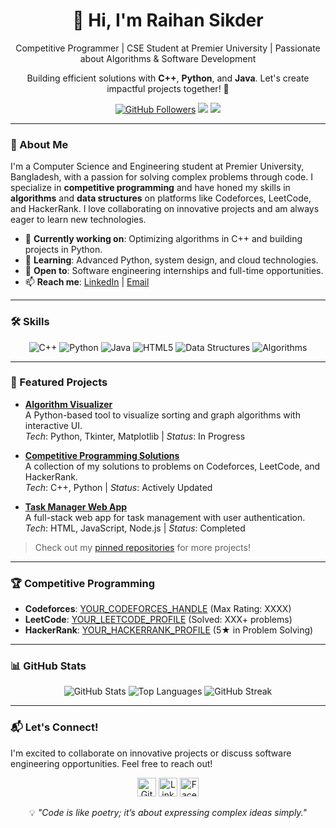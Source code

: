 <div align="center">
  <h1>👋 Hi, I'm Raihan Sikder</h1>
  <p>Competitive Programmer | CSE Student at Premier University | Passionate about Algorithms & Software Development</p>
  <p>Building efficient solutions with <strong>C++</strong>, <strong>Python</strong>, and <strong>Java</strong>. Let's create impactful projects together! 🚀</p>

  <a href="https://github.com/Rahexa"><img src="https://img.shields.io/github/followers/Rahexa?label=Follow&style=social" alt="GitHub Followers"></a>
  <a href="https://www.linkedin.com/in/raihan-sikder-773492271/"><img src="https://img.shields.io/badge/LinkedIn-Connect-blue?logo=linkedin"></a>
  <a href="https://codeforces.com/profile/YOUR_CODEFORCES_HANDLE"><img src="https://img.shields.io/badge/Codeforces-Compete-orange?logo=codeforces"></a>
</div>

---

### 🌟 About Me
I'm a Computer Science and Engineering student at Premier University, Bangladesh, with a passion for solving complex problems through code. I specialize in **competitive programming** and have honed my skills in **algorithms** and **data structures** on platforms like Codeforces, LeetCode, and HackerRank. I love collaborating on innovative projects and am always eager to learn new technologies.

- 🔭 **Currently working on**: Optimizing algorithms in C++ and building projects in Python.
- 🌱 **Learning**: Advanced Python, system design, and cloud technologies.
- 💼 **Open to**: Software engineering internships and full-time opportunities.
- 📫 **Reach me**: [LinkedIn](https://www.linkedin.com/in/raihan-sikder-773492271/) | [Email](mailto:your.email@example.com)

---

### 🛠️ Skills
<p align="center">
  <img src="https://img.shields.io/badge/C%2B%2B-00599C?logo=c%2B%2B&logoColor=white" alt="C++">
  <img src="https://img.shields.io/badge/Python-3776AB?logo=python&logoColor=white" alt="Python">
  <img src="https://img.shields.io/badge/Java-007396?logo=java&logoColor=white" alt="Java">
  <img src="https://img.shields.io/badge/HTML5-E34F26?logo=html5&logoColor=white" alt="HTML5">
  <img src="https://img.shields.io/badge/Data%20Structures-Expert-2ECC71?logo=leetcode" alt="Data Structures">
  <img src="https://img.shields.io/badge/Algorithms-Expert-3498DB?logo=codeforces" alt="Algorithms">
</p>

---

### 🚀 Featured Projects
- **[Algorithm Visualizer](https://github.com/Rahexa/algorithm-visualizer)**  
  A Python-based tool to visualize sorting and graph algorithms with interactive UI.  
  *Tech*: Python, Tkinter, Matplotlib | *Status*: In Progress

- **[Competitive Programming Solutions](https://github.com/Rahexa/cp-solutions)**  
  A collection of my solutions to problems on Codeforces, LeetCode, and HackerRank.  
  *Tech*: C++, Python | *Status*: Actively Updated

- **[Task Manager Web App](https://github.com/Rahexa/task-manager)**  
  A full-stack web app for task management with user authentication.  
  *Tech*: HTML, JavaScript, Node.js | *Status*: Completed

> Check out my [pinned repositories](https://github.com/Rahexa?tab=repositories) for more projects!

---

### 🏆 Competitive Programming
- **Codeforces**: [YOUR_CODEFORCES_HANDLE](https://codeforces.com/profile/YOUR_CODEFORCES_HANDLE) (Max Rating: XXXX)
- **LeetCode**: [YOUR_LEETCODE_PROFILE](https://leetcode.com/YOUR_LEETCODE_PROFILE/) (Solved: XXX+ problems)
- **HackerRank**: [YOUR_HACKERRANK_PROFILE](https://www.hackerrank.com/YOUR_HACKERRANK_PROFILE) (5★ in Problem Solving)

---

### 📊 GitHub Stats
<p align="center">
  <img src="https://github-readme-stats.vercel.app/api?username=Rahexa&show_icons=true&theme=radical" alt="GitHub Stats">
  <img src="https://github-readme-stats.vercel.app/api/top-langs/?username=Rahexa&layout=compact&theme=radical" alt="Top Languages">
  <img src="https://streak-stats.demolab.com/?user=Rahexa&theme=radical" alt="GitHub Streak">
</p>

---

### 📬 Let's Connect!
I'm excited to collaborate on innovative projects or discuss software engineering opportunities. Feel free to reach out!

<p align="center">
  <a href="https://github.com/Rahexa"><img src="https://cdn.jsdelivr.net/npm/simple-icons@3.0.1/icons/github.svg" alt="GitHub" height="30"></a>
  <a href="https://www.linkedin.com/in/raihan-sikder-773492271/"><img src="https://cdn.jsdelivr.net/npm/simple-icons@3.0.1/icons/linkedin.svg" alt="LinkedIn" height="30"></a>
  <a href="https://www.facebook.com/neo.0020"><img src="https://cdn.jsdelivr.net/npm/simple-icons@3.0.1/icons/facebook.svg" alt="Facebook" height="30"></a>
</p>

<div align="center">
  <p>💡 <em>"Code is like poetry; it’s about expressing complex ideas simply."</em></p>
</div>
